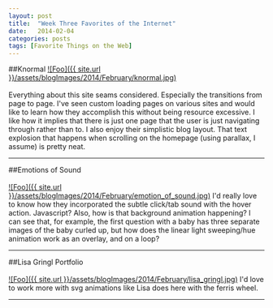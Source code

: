 ```yaml
---
layout: post
title:  "Week Three Favorites of the Internet"
date:   2014-02-04
categories: posts
tags: [Favorite Things on the Web]
---
```


##Knormal
<a target="_blank" href="http://www.knormal.com/" rel="Knormal">![Foo]({{ site.url }}/assets/blogImages/2014/February/knormal.jpg)</a>   
<br />
Everything about this site seams considered. Especially the transitions from page to page. I've seen custom loading pages on various sites and would like to learn how they accomplish this without being resource excessive. I like how it implies that there is just one page that the user is just navigating through rather than to. I also enjoy their simplistic blog layout. That text explosion that happens when scrolling on the homepage (using parallax, I assume) is pretty neat.
    
***
    
    
##Emotions of Sound   
<br />
<a target="_blank" href="http://www.amplifon.co.uk/emotions-of-sound.html" rel="Emotions of Sound">![Foo]({{ site.url }}/assets/blogImages/2014/February/emotion_of_sound.jpg)</a>
I'd really love to know how they incorporated the subtle click/tab sound with the hover action. Javascript? Also, how is that background animation happening? I can see that, for example, the first question with a baby has three separate images of the baby curled up, but how does the linear light sweeping/hue animation work as an overlay, and on a loop?   
    
***
    
   
##Lisa Gringl Portfolio   
<br />
<a target="_blank" href="http://www.lisa-gringl.com" rel="Lisa Gringl Portfolio">![Foo]({{ site.url }}/assets/blogImages/2014/February/lisa_gringl.jpg)</a>
I'd love to work more with svg animations like Lisa does here with the ferris wheel.
    
***
    
